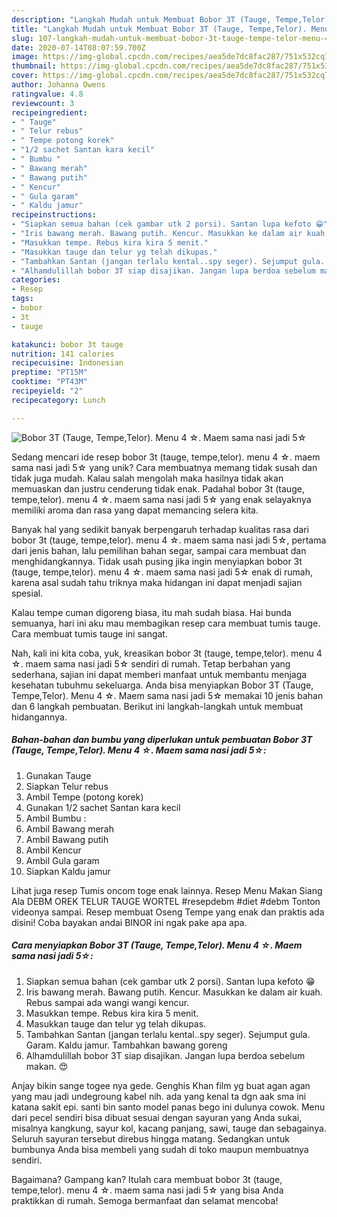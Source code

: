 ```yaml
---
description: "Langkah Mudah untuk Membuat Bobor 3T (Tauge, Tempe,Telor). Menu 4 ☆. Maem sama nasi jadi 5☆ yang Enak"
title: "Langkah Mudah untuk Membuat Bobor 3T (Tauge, Tempe,Telor). Menu 4 ☆. Maem sama nasi jadi 5☆ yang Enak"
slug: 107-langkah-mudah-untuk-membuat-bobor-3t-tauge-tempe-telor-menu-4-maem-sama-nasi-jadi-5-yang-enak
date: 2020-07-14T08:07:59.700Z
image: https://img-global.cpcdn.com/recipes/aea5de7dc8fac287/751x532cq70/bobor-3t-tauge-tempetelor-menu-4-☆-maem-sama-nasi-jadi-5☆-foto-resep-utama.jpg
thumbnail: https://img-global.cpcdn.com/recipes/aea5de7dc8fac287/751x532cq70/bobor-3t-tauge-tempetelor-menu-4-☆-maem-sama-nasi-jadi-5☆-foto-resep-utama.jpg
cover: https://img-global.cpcdn.com/recipes/aea5de7dc8fac287/751x532cq70/bobor-3t-tauge-tempetelor-menu-4-☆-maem-sama-nasi-jadi-5☆-foto-resep-utama.jpg
author: Johanna Owens
ratingvalue: 4.8
reviewcount: 3
recipeingredient:
- " Tauge"
- " Telur rebus"
- " Tempe potong korek"
- "1/2 sachet Santan kara kecil"
- " Bumbu "
- " Bawang merah"
- " Bawang putih"
- " Kencur"
- " Gula garam"
- " Kaldu jamur"
recipeinstructions:
- "Siapkan semua bahan (cek gambar utk 2 porsi). Santan lupa kefoto 😁"
- "Iris bawang merah. Bawang putih. Kencur. Masukkan ke dalam air kuah. Rebus sampai ada wangi wangi kencur."
- "Masukkan tempe. Rebus kira kira 5 menit."
- "Masukkan tauge dan telur yg telah dikupas."
- "Tambahkan Santan (jangan terlalu kental..spy seger). Sejumput gula. Garam. Kaldu jamur. Tambahkan bawang goreng"
- "Alhamdulillah bobor 3T siap disajikan. Jangan lupa berdoa sebelum makan. 😍"
categories:
- Resep
tags:
- bobor
- 3t
- tauge

katakunci: bobor 3t tauge 
nutrition: 141 calories
recipecuisine: Indonesian
preptime: "PT15M"
cooktime: "PT43M"
recipeyield: "2"
recipecategory: Lunch

---
```



![Bobor 3T (Tauge, Tempe,Telor). Menu 4 ☆. Maem sama nasi jadi 5☆](https://img-global.cpcdn.com/recipes/aea5de7dc8fac287/751x532cq70/bobor-3t-tauge-tempetelor-menu-4-☆-maem-sama-nasi-jadi-5☆-foto-resep-utama.jpg)

Sedang mencari ide resep bobor 3t (tauge, tempe,telor). menu 4 ☆. maem sama nasi jadi 5☆ yang unik? Cara membuatnya memang tidak susah dan tidak juga mudah. Kalau salah mengolah maka hasilnya tidak akan memuaskan dan justru cenderung tidak enak. Padahal bobor 3t (tauge, tempe,telor). menu 4 ☆. maem sama nasi jadi 5☆ yang enak selayaknya memiliki aroma dan rasa yang dapat memancing selera kita.

Banyak hal yang sedikit banyak berpengaruh terhadap kualitas rasa dari bobor 3t (tauge, tempe,telor). menu 4 ☆. maem sama nasi jadi 5☆, pertama dari jenis bahan, lalu pemilihan bahan segar, sampai cara membuat dan menghidangkannya. Tidak usah pusing jika ingin menyiapkan bobor 3t (tauge, tempe,telor). menu 4 ☆. maem sama nasi jadi 5☆ enak di rumah, karena asal sudah tahu triknya maka hidangan ini dapat menjadi sajian spesial.

Kalau tempe cuman digoreng biasa, itu mah sudah biasa. Hai bunda semuanya, hari ini aku mau membagikan resep cara membuat tumis tauge. Cara membuat tumis tauge ini sangat.


Nah, kali ini kita coba, yuk, kreasikan bobor 3t (tauge, tempe,telor). menu 4 ☆. maem sama nasi jadi 5☆ sendiri di rumah. Tetap berbahan yang sederhana, sajian ini dapat memberi manfaat untuk membantu menjaga kesehatan tubuhmu sekeluarga. Anda bisa menyiapkan Bobor 3T (Tauge, Tempe,Telor). Menu 4 ☆. Maem sama nasi jadi 5☆ memakai 10 jenis bahan dan 6 langkah pembuatan. Berikut ini langkah-langkah untuk membuat hidangannya.

<!--inarticleads1-->

##### Bahan-bahan dan bumbu yang diperlukan untuk pembuatan Bobor 3T (Tauge, Tempe,Telor). Menu 4 ☆. Maem sama nasi jadi 5☆:

1. Gunakan  Tauge
1. Siapkan  Telur rebus
1. Ambil  Tempe (potong korek)
1. Gunakan 1/2 sachet Santan kara kecil
1. Ambil  Bumbu :
1. Ambil  Bawang merah
1. Ambil  Bawang putih
1. Ambil  Kencur
1. Ambil  Gula garam
1. Siapkan  Kaldu jamur


Lihat juga resep Tumis oncom toge enak lainnya. Resep Menu Makan Siang Ala DEBM OREK TELUR TAUGE WORTEL #resepdebm #diet #debm Tonton videonya sampai. Resep membuat Oseng Tempe yang enak dan praktis ada disini! Coba bayakan andai BINOR ini ngak pake apa apa. 

<!--inarticleads2-->

##### Cara menyiapkan Bobor 3T (Tauge, Tempe,Telor). Menu 4 ☆. Maem sama nasi jadi 5☆:

1. Siapkan semua bahan (cek gambar utk 2 porsi). Santan lupa kefoto 😁
1. Iris bawang merah. Bawang putih. Kencur. Masukkan ke dalam air kuah. Rebus sampai ada wangi wangi kencur.
1. Masukkan tempe. Rebus kira kira 5 menit.
1. Masukkan tauge dan telur yg telah dikupas.
1. Tambahkan Santan (jangan terlalu kental..spy seger). Sejumput gula. Garam. Kaldu jamur. Tambahkan bawang goreng
1. Alhamdulillah bobor 3T siap disajikan. Jangan lupa berdoa sebelum makan. 😍


Anjay bikin sange togee nya gede. Genghis Khan film yg buat agan agan yang mau jadi undegroung kabel nih. ada yang kenal ta dgn aak sma ini katana sakit epi. santi bin santo model panas bego ini dulunya cowok. Menu dari pecel sendiri bisa dibuat sesuai dengan sayuran yang Anda sukai, misalnya kangkung, sayur kol, kacang panjang, sawi, tauge dan sebagainya. Seluruh sayuran tersebut direbus hingga matang. Sedangkan untuk bumbunya Anda bisa membeli yang sudah di toko maupun membuatnya sendiri. 

Bagaimana? Gampang kan? Itulah cara membuat bobor 3t (tauge, tempe,telor). menu 4 ☆. maem sama nasi jadi 5☆ yang bisa Anda praktikkan di rumah. Semoga bermanfaat dan selamat mencoba!
